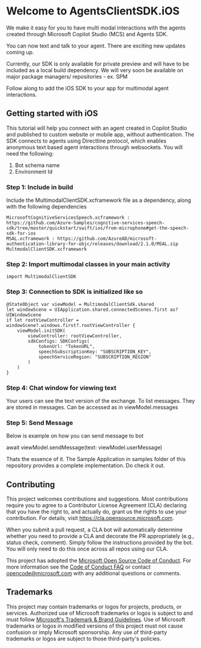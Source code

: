 # Welcome to AgentsClientSDK.iOS

We make it easy for you to have multi modal interactions with the agents created through Microsoft
Copilot Studio (MCS) and Agents SDK.

You can now text and talk to your agent.
There are exciting new updates coming up. 

Currently, our SDK is only available for private preview and will have to be included as a local
build dependency. We will very soon be available on major package managers/ repositories - ex. SPM

Follow along to add the iOS SDK to your app for multimodal agent interactions.

## Getting started with iOS

This tutorial will help you connect with an agent created in Copilot Studio and published to custom
website or mobile app, without authentication.
The SDK connects to agents using Directline protocol, which enables anonymous text based agent
interactions through websockets.
You will need the following:

1. Bot schema name
2. Environment Id

### Step 1: Include in build

Include the MultimodalClientSDK.xcframework file as a dependency, along with the following
dependencies

```
MicrosoftCognitiveServicesSpeech.xcframework : https://github.com/Azure-Samples/cognitive-services-speech-sdk/tree/master/quickstart/swift/ios/from-microphone#get-the-speech-sdk-for-ios
MSAL.xcframework : https://github.com/AzureAD/microsoft-authentication-library-for-objc/releases/download/2.1.0/MSAL.zip
MultmodalClientSDK.xcframework
```

### Step 2: Import multimodal classes in your main activity

``` 
import MultimodalClientSDK
```

### Step 3: Connection to SDK is initialized like so

``` 
@StateObject var viewModel = MultimodalClientSdk.shared
let windowScene = UIApplication.shared.connectedScenes.first as? UIWindowScene
if let rootViewController = windowScene?.windows.first?.rootViewController {
    viewModel.initSDK(
        viewController: rootViewController,
        sdkConfigs: SDKConfigs(
            tokenUrl: "TokenURL",
            speechSubscriptionKey: "SUBSCRIPTION_KEY",
            speechServiceRegion: "SUBSCRIPTION_REGION"
        )
    )
}
```

### Step 4: Chat window for viewing text

Your users can see the text version of the exchange.
To list messages. They are stored in messages.
Can be accessed as in viewModel.messages


### Step 5: Send Message
Below is example on how you can send message to bot

await viewModel.sendMessage(text: viewModel.userMessage)


Thats the essence of it.
The Sample Application in samples folder of this repository provides a complete implementation. Do
check it out.

## Contributing

This project welcomes contributions and suggestions. Most contributions require you to agree to a
Contributor License Agreement (CLA) declaring that you have the right to, and actually do, grant us
the rights to use your contribution. For details, visit https://cla.opensource.microsoft.com.

When you submit a pull request, a CLA bot will automatically determine whether you need to provide
a CLA and decorate the PR appropriately (e.g., status check, comment). Simply follow the
instructions
provided by the bot. You will only need to do this once across all repos using our CLA.

This project has adopted
the [Microsoft Open Source Code of Conduct](https://opensource.microsoft.com/codeofconduct/).
For more information see
the [Code of Conduct FAQ](https://opensource.microsoft.com/codeofconduct/faq/) or
contact [opencode@microsoft.com](mailto:opencode@microsoft.com) with any additional questions or
comments.

## Trademarks

This project may contain trademarks or logos for projects, products, or services. Authorized use of
Microsoft
trademarks or logos is subject to and must follow
[Microsoft's Trademark & Brand Guidelines](https://www.microsoft.com/en-us/legal/intellectualproperty/trademarks/usage/general).
Use of Microsoft trademarks or logos in modified versions of this project must not cause confusion
or imply Microsoft sponsorship.
Any use of third-party trademarks or logos are subject to those third-party's policies.
